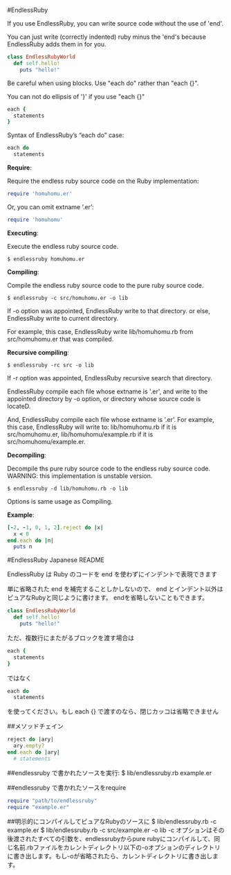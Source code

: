#EndlessRuby

If you use EndlessRuby, you can write source code without the use of 'end'.

You can just write (correctly indented) ruby minus the 'end's because EndlessRuby adds them in for you.

```ruby
class EndlessRubyWorld
  def self.hello!
    puts "hello!"
```

Be careful when using blocks. Use "each do" rather than "each {}".

You can not do ellipsis of '}' if you use "each {}"

```ruby
each {
  statements
}
```

Syntax of EndlessRuby’s “each do” case: 

```ruby
each do
  statements
```

**Require**:

Require the endless ruby source code on the Ruby implementation: 

```ruby
require 'homuhomu.er'
```

Or, you can omit extname ’.er’: 

```ruby
require 'homuhomu'
```

**Executing**:

Execute the endless ruby source code. 

    $ endlessruby homuhomu.er

**Compiling**:

Compile the endless ruby source code to the pure ruby source code. 

    $ endlessruby -c src/homuhomu.er -o lib

If -o option was appointed, EndlessRuby write to that directory. or else, EndlessRuby write to current directory. 

For example, this case, EndlessRuby write lib/homuhomu.rb from src/homuhomu.er that was compiled.

**Recursive compiling**: 

    $ endlessruby -rc src -o lib

If -r option was appointed, EndlessRuby recursive search that directory.

EndlessRuby compile each file whose extname is '.er', and write to the appointed directory by -o option, or directory whose source code is locateD.

And, EndlessRuby compile each file whose extname is ’.er’. For example, this case, EndlessRuby will write to: lib/homuhomu.rb if it is src/homuhomu.er, lib/homuhomu/example.rb if it is src/homuhomu/example.er. 

**Decompiling**:

Decompile ths pure ruby source code to the endless ruby source code. WARNING: this implementation is unstable version. 

    $ endlessruby -d lib/homuhomu.rb -o lib

Options is same usage as Compiling.

**Example**:

```ruby
[-2, -1, 0, 1, 2].reject do |x|
  x < 0
end.each do |n|
  puts n
```

#EndlessRuby Japanese README

EndlessRuby は Ruby のコードを end を使わずにインデントで表現できます

単に省略された end を補完することしかしないので、 end とインデント以外はピュアなRubyと同じように書けます。
endを省略しないこともできます。

```ruby
class EndlessRubyWorld
  def self.hello!
    puts "hello!"
```
ただ、複数行にまたがるブロックを渡す場合は

```ruby
each {
  statements
}
```
ではなく

```ruby
each do
  statements
```

を使ってください。もし each {} で渡すのなら、閉じカッコは省略できません  

##メソッドチェイン
```ruby
reject do |ary|
  ary.empty?
end.each do |ary|
  # statements
```

##endlessruby で書かれたソースを実行:
	$ lib/endlessruby.rb example.er

##endlessruby で書かれたソースをrequire
```ruby
require "path/to/endlessruby"
require "example.er"
```

##明示的にコンパイルしてピュアなRubyのソースに
	$ lib/endlessruby.rb -c example.er
	$ lib/endlessruby.rb -c src/example.er -o lib
-c オプションはその後渡されたすべての引数を、endlessrubyからpure rubyにコンパイルして、同じ名前.rbファイルをカレントディレクトリ以下の-oオプションのディレクトリに書き出します。もし-oが省略されたら、カレントディレクトリに書き出します。